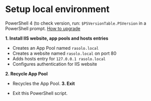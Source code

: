 # Setup local environment
PowerShell 4 (to check version, run: `$PSVersionTable.PSVersion` in a PowerShell prompt. [How to upgrade](http://social.technet.microsoft.com/wiki/contents/articles/21016.how-to-install-windows-powershell-4-0.aspx)

**1. Install IIS website, app pools and hosts entries**

- Creates an App Pool named `rasolo.local`
- Creates a website named `rasolo.local` on port 80
- Adds hosts entry for `127.0.0.1 rasolo.local`
- Configures authentication for IIS website

**2. Recycle App Pool** 
- Recycles the App Pool.
**3. Exit**

- Exit this PowerShell script.
